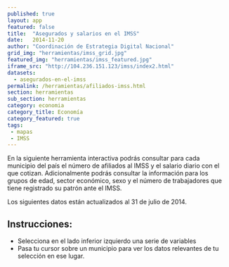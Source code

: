 ```yaml
---
published: true
layout: app
featured: false
title:  "Asegurados y salarios en el IMSS"
date:   2014-11-20
author: "Coordinación de Estrategia Digital Nacional"
grid_img: "herramientas/imss_grid.jpg"
featured_img: "herramientas/imss_featured.jpg"
iframe_src: "http://104.236.151.123/imss/index2.html"
datasets:
  - asegurados-en-el-imss
permalink: /herramientas/afiliados-imss.html
section: herramientas
sub_section: herramientas
category: economia
category_title: Economía
category_featured: true
tags:
 - mapas
 - IMSS
---
```


<p>En la siguiente herramienta interactiva podrás consultar para cada municipio del país el número de afiliados al IMSS y el salario diario con el que cotizan.  Adicionalmente podrás consultar la información para los grupos de edad, sector económico, sexo y el número de trabajadores que tiene registrado su patrón ante el IMSS. </p>

<p>Los siguientes datos están actualizados al 31 de julio de 2014.</p>

<h2>Instrucciones:</h2>
<ul>
<li>Selecciona en el lado inferior izquierdo una serie de variables</li>
<li>Pasa tu cursor sobre un municipio para ver los datos relevantes de tu selección en ese lugar. </li>
</ul>

